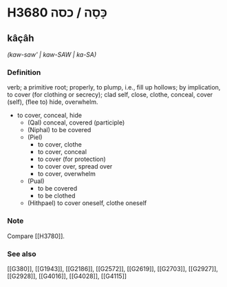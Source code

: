 # H3680 כָּסָה / כסה

## kâçâh

_(kaw-saw' | kaw-SAW | ka-SA)_

### Definition

verb; a primitive root; properly, to plump, i.e., fill up hollows; by implication, to cover (for clothing or secrecy); clad self, close, clothe, conceal, cover (self), (flee to) hide, overwhelm.

- to cover, conceal, hide
    - (Qal) conceal, covered (participle)
    - (Niphal) to be covered
    - (Piel)
        - to cover, clothe
        - to cover, conceal
        - to cover (for protection)
        - to cover over, spread over
        - to cover, overwhelm
    - (Pual)
        - to be covered
        - to be clothed
    - (Hithpael) to cover oneself, clothe oneself


### Note

Compare [[H3780]].

### See also

[[G380]], [[G1943]], [[G2186]], [[G2572]], [[G2619]], [[G2703]], [[G2927]], [[G2928]], [[G4016]], [[G4028]], [[G4115]]

